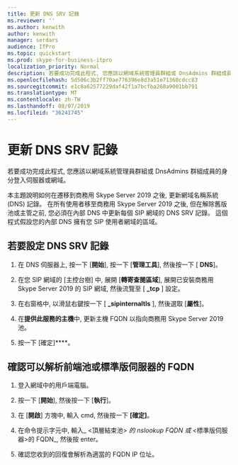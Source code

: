 ```yaml
---
title: 更新 DNS SRV 記錄
ms.reviewer: ''
ms.author: kenwith
author: kenwith
manager: serdars
audience: ITPro
ms.topic: quickstart
ms.prod: skype-for-business-itpro
localization_priority: Normal
description: 若要成功完成此程式, 您應該以網域系統管理員群組或 DnsAdmins 群組成員的身分登入伺服器或網域。
ms.openlocfilehash: 5d506c3b2ff70ae776396e8d3a51e71360cdcc83
ms.sourcegitcommit: e1c8a62577229daf42f1a7bcfba268a9001bb791
ms.translationtype: MT
ms.contentlocale: zh-TW
ms.lasthandoff: 08/07/2019
ms.locfileid: "36241745"
---
```

# <a name="update-dns-srv-records"></a>更新 DNS SRV 記錄

若要成功完成此程式, 您應該以網域系統管理員群組或 DnsAdmins 群組成員的身分登入伺服器或網域。
  
本主題說明如何在遷移到商務用 Skype Server 2019 之後, 更新網域名稱系統 (DNS) 記錄。 在所有使用者移至商務用 Skype Server 2019 之後, 但在解除舊版池或主管之前, 您必須在內部 DNS 中更新每個 SIP 網域的 DNS SRV 記錄。 這個程式假設您的內部 DNS 擁有您 SIP 使用者網域的區域。
  
## <a name="to-configure-a-dns-srv-record"></a>若要設定 DNS SRV 記錄

1. 在 DNS 伺服器上, 按一下 [**開始**], 按一下 [**管理工具**], 然後按一下 [ **DNS**]。
    
2. 在您 SIP 網域的 [主控台樹] 中, 展開 [**轉寄查閱區域**], 展開已安裝商務用 Skype Server 2019 的 SIP 網域, 然後流覽至 [ **_tcp** ] 設定。 
    
3. 在右窗格中, 以滑鼠右鍵按一下 [ **_sipinternaltls** ], 然後選取 [**屬性**]。
    
4. 在**提供此服務的主機**中, 更新主機 FQDN 以指向商務用 Skype Server 2019 池。
    
5. 按一下 [確定]****。
    
## <a name="to-verify-that-the-fqdn-of-the-front-end-pool-or-standard-edition-server-can-be-resolved"></a>確認可以解析前端池或標準版伺服器的 FQDN

1. 登入網域中的用戶端電腦。
    
2. 按一下 [**開始**], 然後按一下 [**執行**]。
    
3. 在 [**開啟**] 方塊中, 輸入 cmd, 然後按一下 **[確定]**。
    
4. 在命令提示字元中, 輸入_ \<頂層結束池\> _的 nslookup FQDN 或_ \<標準版伺服器\>的 FQDN_, 然後按 enter。
    
5. 確認您收到的回復會解析為適當的 FQDN IP 位址。
    

